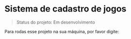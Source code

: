 <h1>Sistema de cadastro de jogos </h1>

> Status do projeto: Em desenvolvimento

Para rodas esse projeto na sua máquina, por favor digite:

